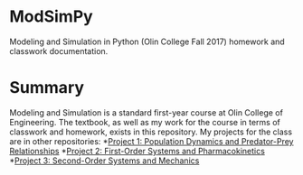 # ModSimPy
Modeling and Simulation in Python (Olin College Fall 2017) homework and classwork documentation.
# Summary
Modeling and Simulation is a standard first-year course at Olin College of Engineering. The textbook, as well as my work for the course in terms of classwork and homework, exists in this repository. My projects for the class are in other repositories:
*[Project 1: Population Dynamics and Predator-Prey Relationships](https://github.com/anushadatar/oh-barnacles)
*[Project 2: First-Order Systems and Pharmacokinetics](https://github.com/anushadatar/bac_project)
*[Project 3: Second-Order Systems and Mechanics](https://github.com/anushadatar/apPROXimation)

